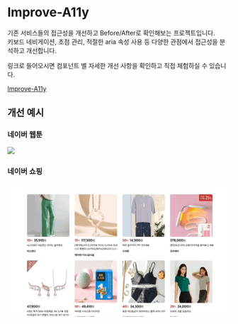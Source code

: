 # Improve-A11y

기존 서비스들의 접근성을 개선하고 Before/After로 확인해보는 프로젝트입니다.</br>
키보드 네비게이션, 초점 관리, 적절한 aria 속성 사용 등 다양한 관점에서 접근성을 분석하고 개선합니다.

링크로 들어오시면 컴포넌트 별 자세한 개선 사항을 확인하고 직접 체험하실 수 있습니다.

[Improve-A11y](https://improve-a11y.du.r.appspot.com/)

## 개선 예시

### 네이버 웹툰

<img src="/public/naver_webtoon_all_day.gif" />

### 네이버 쇼핑

<img src="/public/naver_shopping_products.gif" />
